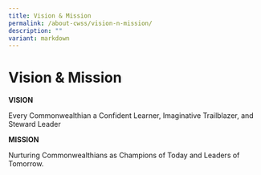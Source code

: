 ```yaml
---
title: Vision & Mission
permalink: /about-cwss/vision-n-mission/
description: ""
variant: markdown
---
```

Vision & Mission
================

**VISION**

Every Commonwealthian a Confident Learner, Imaginative Trailblazer, and Steward Leader

  

**MISSION**

Nurturing Commonwealthians as Champions of Today and Leaders of Tomorrow.